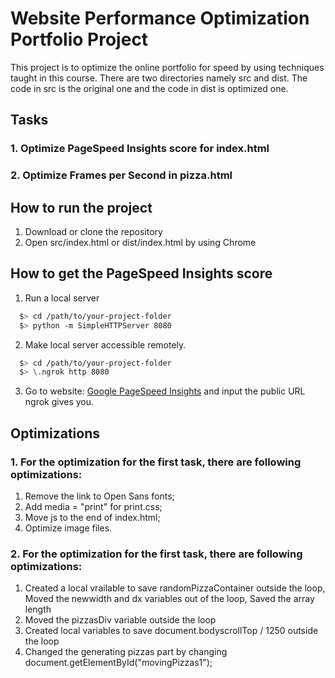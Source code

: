 # Website Performance Optimization Portfolio Project

This project is to optimize the online portfolio for speed by using techniques taught in this course.
There are two directories namely src and dist. The code in src is the original one and the code in dist is optimized one.

## Tasks
### 1. Optimize PageSpeed Insights score for index.html
### 2. Optimize Frames per Second in pizza.html

## How to run the project
1. Download or clone the repository
2. Open src/index.html or dist/index.html by using Chrome

## How to get the PageSpeed Insights score
1. Run a local server
```bash
  $> cd /path/to/your-project-folder
  $> python -m SimpleHTTPServer 8080
```
2. Make local server accessible remotely.
``` bash
  $> cd /path/to/your-project-folder
  $> \.ngrok http 8080
```
3. Go to website: [Google PageSpeed Insights](https://developers.google.com/speed/pagespeed/insights/) and input the public URL ngrok gives you.

## Optimizations
### 1. For the optimization for the first task, there are following optimizations:
1) Remove the link to Open Sans fonts;
2) Add media = "print" for print.css;
3) Move js to the end of index.html;
4) Optimize image files.

### 2. For the optimization for the first task, there are following optimizations:
1) Created a local vrailable to save randomPizzaContainer outside the loop, Moved the newwidth and dx variables out of the loop, Saved the array length
2) Moved the pizzasDiv variable outside the loop
3) Created local variables to save document.bodyscrollTop / 1250 outside the loop
4) Changed the generating pizzas part by changing document.getElementById("movingPizzas1");



